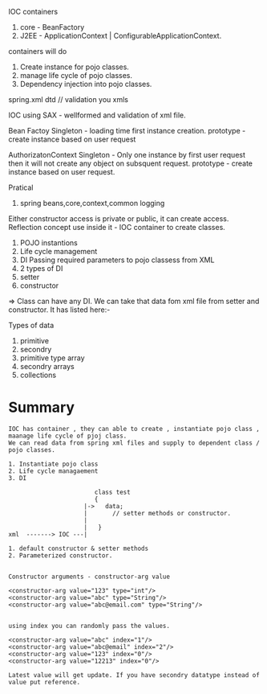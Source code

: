 IOC containers

1. core - BeanFactory
2. J2EE - ApplicationContext
            |
           ConfigurableApplicationContext.

containers will do

1. Create instance for pojo classes.
2. manage life cycle of pojo classes.
3. Dependency injection into pojo classes.

spring.xml
dtd
<beans xsd>      // validation you xmls
  <bean>
  </bean>
</beans>
  
  
IOC using SAX - wellformed and validation of xml file.  

Bean Factoy 
Singleton - loading time first instance creation.
prototype - create instance based on user request


AuthorizatonContext
Singleton - Only one instance by first user request then it will not create any object on subsquent request.
prototype - create instance based on user request. 

Pratical 
1. spring beans,core,context,common logging
 
Either constructor access is private or public, it can create access.
Reflection concept use inside it - IOC container to create classes.



1. POJO instantions
2. Life cycle management
3. DI
   Passing required parameters to pojo classess from XML
4. 2 types of DI 
  1. setter 
  2. constructor
  
 => Class can have any DI. We can take that data fom xml file from setter and constructor. It has listed here:-
 
 Types of data
 
  1. primitive 
  2. secondry
  3. primitive type array 
  4. secondry arrays
  5. collections 


# Summary

```
IOC has container , they can able to create , instantiate pojo class , maanage life cycle of pjoj class.
We can read data from spring xml files and supply to dependent class / pojo classes.

1. Instantiate pojo class
2. Life cycle managaement
3. DI

                        class test
                        {
                     |->   data;
                     |       // setter methods or constructor. 
                     |      
                     |   }
xml  -------> IOC ---| 
                        
1. default constructor & setter methods
2. Parameterized constructor.


Constructor arguments - constructor-arg value

<constructor-arg value="123" type="int"/>
<constructor-arg value="abc" type="String"/>
<constructor-arg value="abc@email.com" type="String"/>


using index you can randomly pass the values.

<constructor-arg value="abc" index="1"/>
<constructor-arg value="abc@email" index="2"/>
<constructor-arg value="123" index="0"/>
<constructor-arg value="12213" index="0"/>

Latest value will get update. If you have secondry datatype instead of value put reference.
